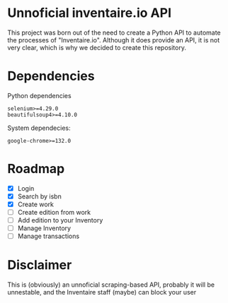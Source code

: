 # Unnoficial inventaire.io API

This project was born out of the need to create a Python API to automate the processes of "Inventaire.io". Although it does provide an API, it is not very clear, which is why we decided to create this repository.


# Dependencies

Python dependencies

    selenium>=4.29.0
    beautifulsoup4>=4.10.0
    
System dependecies:

    google-chrome>=132.0


# Roadmap

 - [x] Login
 - [x] Search by isbn
 - [x] Create work
 - [ ] Create edition from work
 - [ ] Add edition to your Inventory
 - [ ] Manage Inventory
 - [ ] Manage transactions

# Disclaimer
This is (obviously) an unnoficial scraping-based API, probably it will be unnestable, and the Inventaire staff (maybe) can block your user
